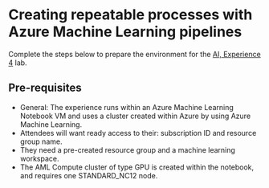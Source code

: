 # Creating repeatable processes with Azure Machine Learning pipelines

Complete the steps below to prepare the environment for the [AI, Experience 4](../../../ai-exp4/README.md) lab.

## Pre-requisites

- General: The experience runs within an Azure Machine Learning Notebook VM and uses a cluster created within Azure by using Azure Machine Learning.
- Attendees will want ready access to their: subscription ID and resource group name.
- They need a pre-created resource group and a machine learning workspace.
- The AML Compute cluster of type GPU is created within the notebook, and requires one STANDARD_NC12 node.
